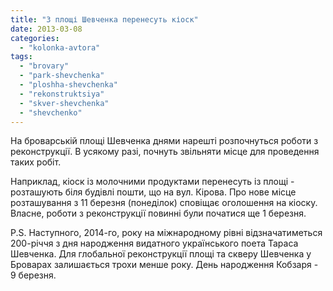 ```yaml
---
title: "З площі Шевченка перенесуть кіоск"
date: 2013-03-08
categories: 
  - "kolonka-avtora"
tags: 
  - "brovary"
  - "park-shevchenka"
  - "ploshha-shevchenka"
  - "rekonstruktsiya"
  - "skver-shevchenka"
  - "shevchenko"
---
```


На броварській площі Шевченка днями нарешті розпочнуться роботи з реконструкції. В усякому разі, почнуть звільняти місце для проведення таких робіт.

Наприклад, кіоск із молочними продуктами перенесуть із площі - розташують біля будівлі пошти, що на вул. Кірова. Про нове місце розташування з 11 березня (понеділок) сповіщає оголошення на кіоску. Власне, роботи з реконструкції повинні були початися ще 1 березня.

P.S. Наступного, 2014-го, року на міжнародному рівні відзначатиметься 200-річчя з дня народження видатного українського поета Тараса Шевченка. Для глобальної реконструкції площі та скверу Шевченка у Броварах залишається трохи менше року. День народження Кобзаря - 9 березня.
